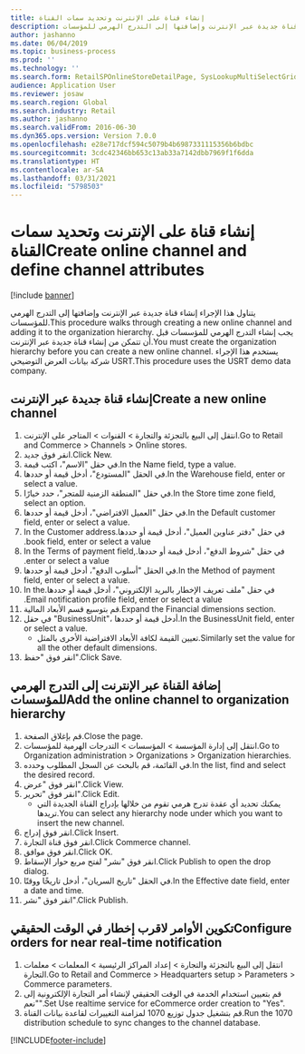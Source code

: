 ```yaml
---
title: إنشاء قناة على الإنترنت وتحديد سمات القناة
description: يتناول هذا الإجراء إنشاء قناة جديدة عبر الإنترنت وإضافتها إلى التدرج الهرمي للمؤسسات.
author: jashanno
ms.date: 06/04/2019
ms.topic: business-process
ms.prod: ''
ms.technology: ''
ms.search.form: RetailSPOnlineStoreDetailPage, SysLookupMultiSelectGrid, DimensionLookup, OMHierarchyManager, HierarchyDesigner, OMNodeSelection, HierarchyPublishAndCloseForm
audience: Application User
ms.reviewer: josaw
ms.search.region: Global
ms.search.industry: Retail
ms.author: jashanno
ms.search.validFrom: 2016-06-30
ms.dyn365.ops.version: Version 7.0.0
ms.openlocfilehash: e28e717dcf594c5079b4b6987331115356b6bdbc
ms.sourcegitcommit: 3cdc42346bb653c13ab33a7142dbb7969f1f6dda
ms.translationtype: HT
ms.contentlocale: ar-SA
ms.lasthandoff: 03/31/2021
ms.locfileid: "5798503"
---
```

# <a name="create-online-channel-and-define-channel-attributes"></a><span data-ttu-id="569b4-103">إنشاء قناة على الإنترنت وتحديد سمات القناة</span><span class="sxs-lookup"><span data-stu-id="569b4-103">Create online channel and define channel attributes</span></span>

[!include [banner](../includes/banner.md)]

<span data-ttu-id="569b4-104">يتناول هذا الإجراء إنشاء قناة جديدة عبر الإنترنت وإضافتها إلى التدرج الهرمي للمؤسسات.</span><span class="sxs-lookup"><span data-stu-id="569b4-104">This procedure walks through creating a new online channel and adding it to the organization hierarchy.</span></span> <span data-ttu-id="569b4-105">يجب إنشاء التدرج الهرمي للمؤسسات قبل أن تتمكن من إنشاء قناة جديدة عبر الإنترنت.</span><span class="sxs-lookup"><span data-stu-id="569b4-105">You must create the organization hierarchy before you can create a new online channel.</span></span> <span data-ttu-id="569b4-106">يستخدم هذا الإجراء شركة بيانات العرض التوضيحي USRT.</span><span class="sxs-lookup"><span data-stu-id="569b4-106">This procedure uses the USRT demo data company.</span></span>


## <a name="create-a-new-online-channel"></a><span data-ttu-id="569b4-107">إنشاء قناة جديدة عبر الإنترنت</span><span class="sxs-lookup"><span data-stu-id="569b4-107">Create a new online channel</span></span>
1. <span data-ttu-id="569b4-108">انتقل إلى البيع بالتجزئة والتجارة > القنوات > المتاجر على الإنترنت.</span><span class="sxs-lookup"><span data-stu-id="569b4-108">Go to Retail and Commerce > Channels > Online stores.</span></span>
2. <span data-ttu-id="569b4-109">انقر فوق جديد.</span><span class="sxs-lookup"><span data-stu-id="569b4-109">Click New.</span></span>
3. <span data-ttu-id="569b4-110">في حقل "الاسم"، اكتب قيمة.</span><span class="sxs-lookup"><span data-stu-id="569b4-110">In the Name field, type a value.</span></span>
4. <span data-ttu-id="569b4-111">في الحقل "المستودع"، أدخل قيمة أو حددها.</span><span class="sxs-lookup"><span data-stu-id="569b4-111">In the Warehouse field, enter or select a value.</span></span>
5. <span data-ttu-id="569b4-112">في حقل "‏‫المنطقة الزمنية للمتجر‬"، حدد خيارًا.</span><span class="sxs-lookup"><span data-stu-id="569b4-112">In the Store time zone field, select an option.</span></span>
6. <span data-ttu-id="569b4-113">في حقل "العميل الافتراضي"، أدخل قيمة أو حددها.</span><span class="sxs-lookup"><span data-stu-id="569b4-113">In the Default customer field, enter or select a value.</span></span>
7. <span data-ttu-id="569b4-114">في حقل "‏‫دفتر عناوين العميل"، أدخل قيمة أو حددها.</span><span class="sxs-lookup"><span data-stu-id="569b4-114">In the Customer address book field, enter or select a value.</span></span>
8. <span data-ttu-id="569b4-115">في حقل "‏‫شروط الدفع"، أدخل قيمة أو حددها.</span><span class="sxs-lookup"><span data-stu-id="569b4-115">In the Terms of payment field, enter or select a value.</span></span>
9. <span data-ttu-id="569b4-116">في الحقل "أسلوب الدفع"، أدخل قيمة أو حددها.</span><span class="sxs-lookup"><span data-stu-id="569b4-116">In the Method of payment field, enter or select a value.</span></span>
10. <span data-ttu-id="569b4-117">في حقل "‏‫ملف تعريف الإخطار بالبريد الإلكتروني"، أدخل قيمة أو حددها.</span><span class="sxs-lookup"><span data-stu-id="569b4-117">In the Email notification profile field, enter or select a value.</span></span>
11. <span data-ttu-id="569b4-118">قم بتوسيع قسم الأبعاد المالية.</span><span class="sxs-lookup"><span data-stu-id="569b4-118">Expand the Financial dimensions section.</span></span>
12. <span data-ttu-id="569b4-119">في حقل "BusinessUnit"، أدخل قيمة أو حددها.</span><span class="sxs-lookup"><span data-stu-id="569b4-119">In the BusinessUnit field, enter or select a value.</span></span>
    * <span data-ttu-id="569b4-120">تعيين القيمة لكافة الأبعاد الافتراضية الأخرى بالمثل.</span><span class="sxs-lookup"><span data-stu-id="569b4-120">Similarly set the value for all the other default dimensions.</span></span>  
13. <span data-ttu-id="569b4-121">انقر فوق "حفظ".</span><span class="sxs-lookup"><span data-stu-id="569b4-121">Click Save.</span></span>

## <a name="add-the-online-channel-to-organization-hierarchy"></a><span data-ttu-id="569b4-122">إضافة القناة عبر الإنترنت إلى التدرج الهرمي للمؤسسات</span><span class="sxs-lookup"><span data-stu-id="569b4-122">Add the online channel to organization hierarchy</span></span>
1. <span data-ttu-id="569b4-123">قم بإغلاق الصفحة.</span><span class="sxs-lookup"><span data-stu-id="569b4-123">Close the page.</span></span>
2. <span data-ttu-id="569b4-124">انتقل إلى إدارة المؤسسة > المؤسسات > التدرجات الهرمية للمؤسسات.</span><span class="sxs-lookup"><span data-stu-id="569b4-124">Go to Organization administration > Organizations > Organization hierarchies.</span></span>
3. <span data-ttu-id="569b4-125">في القائمة، قم بالبحث عن السجل المطلوب وحدده.</span><span class="sxs-lookup"><span data-stu-id="569b4-125">In the list, find and select the desired record.</span></span>
4. <span data-ttu-id="569b4-126">انقر فوق "عرض".</span><span class="sxs-lookup"><span data-stu-id="569b4-126">Click View.</span></span>
5. <span data-ttu-id="569b4-127">انقر فوق "تحرير".</span><span class="sxs-lookup"><span data-stu-id="569b4-127">Click Edit.</span></span>
    * <span data-ttu-id="569b4-128">يمكنك تحديد أي عقدة تدرج هرمي تقوم من خلالها بإدراج القناة الجديدة التي تريدها.</span><span class="sxs-lookup"><span data-stu-id="569b4-128">You can select any hierarchy node under which you want to insert the new channel.</span></span>  
6. <span data-ttu-id="569b4-129">انقر فوق إدراج.</span><span class="sxs-lookup"><span data-stu-id="569b4-129">Click Insert.</span></span>
7. <span data-ttu-id="569b4-130">انقر فوق قناة التجارة.</span><span class="sxs-lookup"><span data-stu-id="569b4-130">Click Commerce channel.</span></span>
8. <span data-ttu-id="569b4-131">انقر فوق موافق.</span><span class="sxs-lookup"><span data-stu-id="569b4-131">Click OK.</span></span>
9. <span data-ttu-id="569b4-132">انقر فوق "نشر" لفتح مربع حوار الإسقاط‬.</span><span class="sxs-lookup"><span data-stu-id="569b4-132">Click Publish to open the drop dialog.</span></span>
10. <span data-ttu-id="569b4-133">في الحقل "تاريخ السريان"، أدخل تاريخًا ووقتًا.</span><span class="sxs-lookup"><span data-stu-id="569b4-133">In the Effective date field, enter a date and time.</span></span>
11. <span data-ttu-id="569b4-134">انقر فوق "نشر".</span><span class="sxs-lookup"><span data-stu-id="569b4-134">Click Publish.</span></span>

## <a name="configure-orders-for-near-real-time-notification"></a><span data-ttu-id="569b4-135">تكوين الأوامر لاقرب إخطار في الوقت الحقيقي</span><span class="sxs-lookup"><span data-stu-id="569b4-135">Configure orders for near real-time notification</span></span>
1. <span data-ttu-id="569b4-136">انتقل إلى البيع بالتجزئة والتجارة > إعداد المراكز الرئيسية > المعلمات > معلمات التجارة.</span><span class="sxs-lookup"><span data-stu-id="569b4-136">Go to Retail and Commerce  > Headquarters setup > Parameters > Commerce parameters.</span></span>
2. <span data-ttu-id="569b4-137">قم بتعيين استخدام الخدمة في الوقت الحقيقي لإنشاء أمر التجارة الإلكترونية إلى "نعم".</span><span class="sxs-lookup"><span data-stu-id="569b4-137">Set Use realtime service for eCommerce order creation to "Yes".</span></span>
3. <span data-ttu-id="569b4-138">قم بتشغيل جدول توزيع 1070 لمزامنة التغييرات لقاعدة بيانات القناة.</span><span class="sxs-lookup"><span data-stu-id="569b4-138">Run the 1070 distribution schedule to sync changes to the channel database.</span></span> 




[!INCLUDE[footer-include](../../includes/footer-banner.md)]
